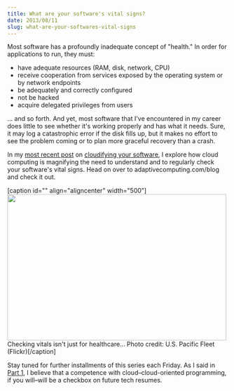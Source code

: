 ```yaml
---
title: What are your software's vital signs?
date: 2013/08/11
slug: what-are-your-softwares-vital-signs
---
```


Most software has a profoundly inadequate concept of "health." In order for applications to run, they must:
<ul>
	<li>have adequate resources (RAM, disk, network, CPU)</li>
	<li>receive cooperation from services exposed by the operating system or by network endpoints</li>
	<li>be adequately and correctly configured</li>
	<li>not be hacked</li>
	<li>acquire delegated privileges from users</li>
</ul>
... and so forth. And yet, most software that I've encountered in my career does little to see whether it's working properly and has what it needs. Sure, it may log a catastrophic error if the disk fills up, but it makes no effort to see the problem coming or to plan more graceful recovery than a crash.

In my <a title="cloudify - check vital signs" href="http://www.adaptivecomputing.com/blog-cloud/how-to-cloudify-your-software-part-4-check-those-vital-signs/" target="_blank">most recent post</a> on <a title="cloudify software series" href="../../../category/cloudify" target="_blank">cloudifying your software</a>, I explore how cloud computing is magnifying the need to understand and to regularly check your software's vital signs. Head on over to adaptivecomputing.com/blog and check it out.

[caption id="" align="aligncenter" width="500"]<img alt="" src="http://farm8.staticflickr.com/7323/9009986079_3ecc0332bc.jpg" width="500" height="333" /> Checking vitals isn't just for healthcare... Photo credit: U.S. Pacific Fleet (Flickr)[/caption]

Stay tuned for further installments of this series each Friday. As I said in <a title="Programmers: learn how to “cloudify”" href="../../../2013/07/23/programmers-learn-how-to-cloudify/" target="_blank">Part 1</a>, I believe that a competence with cloud–cloud-oriented programming, if you will–will be a checkbox on future tech resumes.